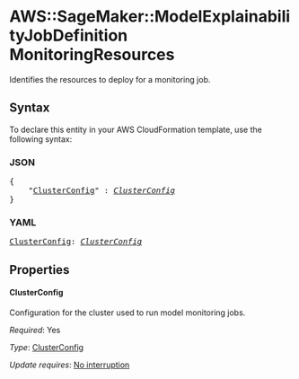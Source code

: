 # AWS::SageMaker::ModelExplainabilityJobDefinition MonitoringResources

Identifies the resources to deploy for a monitoring job.

## Syntax

To declare this entity in your AWS CloudFormation template, use the following syntax:

### JSON

<pre>
{
    "<a href="#clusterconfig" title="ClusterConfig">ClusterConfig</a>" : <i><a href="clusterconfig.md">ClusterConfig</a></i>
}
</pre>

### YAML

<pre>
<a href="#clusterconfig" title="ClusterConfig">ClusterConfig</a>: <i><a href="clusterconfig.md">ClusterConfig</a></i>
</pre>

## Properties

#### ClusterConfig

Configuration for the cluster used to run model monitoring jobs.

_Required_: Yes

_Type_: <a href="clusterconfig.md">ClusterConfig</a>

_Update requires_: [No interruption](https://docs.aws.amazon.com/AWSCloudFormation/latest/UserGuide/using-cfn-updating-stacks-update-behaviors.html#update-no-interrupt)

